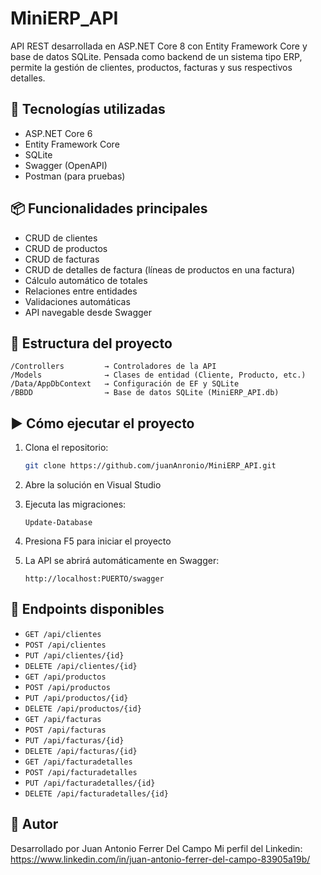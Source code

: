 # MiniERP_API

API REST desarrollada en ASP.NET Core 8 con Entity Framework Core y base de datos SQLite. Pensada como backend de un sistema tipo ERP, permite la gestión de clientes, productos, facturas y sus respectivos detalles.

## 🚀 Tecnologías utilizadas

- ASP.NET Core 6
- Entity Framework Core
- SQLite
- Swagger (OpenAPI)
- Postman (para pruebas)

## 📦 Funcionalidades principales

- CRUD de clientes
- CRUD de productos
- CRUD de facturas
- CRUD de detalles de factura (líneas de productos en una factura)
- Cálculo automático de totales
- Relaciones entre entidades
- Validaciones automáticas
- API navegable desde Swagger

## 📂 Estructura del proyecto

```
/Controllers         → Controladores de la API
/Models              → Clases de entidad (Cliente, Producto, etc.)
/Data/AppDbContext   → Configuración de EF y SQLite
/BBDD                → Base de datos SQLite (MiniERP_API.db)
```

## ▶️ Cómo ejecutar el proyecto

1. Clona el repositorio:
   ```bash
   git clone https://github.com/juanAnronio/MiniERP_API.git
   ```

2. Abre la solución en Visual Studio

3. Ejecuta las migraciones:
   ```
   Update-Database
   ```

4. Presiona F5 para iniciar el proyecto

5. La API se abrirá automáticamente en Swagger:
   ```
   http://localhost:PUERTO/swagger
   ```

## 🧪 Endpoints disponibles

- `GET /api/clientes`
- `POST /api/clientes`
- `PUT /api/clientes/{id}`
- `DELETE /api/clientes/{id}`
- `GET /api/productos`
- `POST /api/productos`
- `PUT /api/productos/{id}`
- `DELETE /api/productos/{id}`
- `GET /api/facturas`
- `POST /api/facturas`
- `PUT /api/facturas/{id}`
- `DELETE /api/facturas/{id}`
- `GET /api/facturadetalles`
- `POST /api/facturadetalles`
- `PUT /api/facturadetalles/{id}`
- `DELETE /api/facturadetalles/{id}`

## 🔗 Autor

Desarrollado por Juan Antonio Ferrer Del Campo
Mi perfil del Linkedin: https://www.linkedin.com/in/juan-antonio-ferrer-del-campo-83905a19b/
